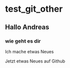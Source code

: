 # test_git_other

## Hallo Andreas 

### wie geht es dir


Ich mache etwas Neues


Jetzt etwas Neues auf Github

